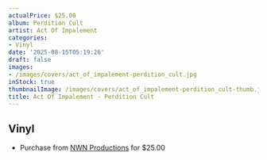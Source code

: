 ```yaml
---
actualPrice: $25.00
album: Perdition Cult
artist: Act Of Impalement
categories:
- Vinyl
date: '2025-08-15T05:19:26'
draft: false
images:
- /images/covers/act_of_impalement-perdition_cult.jpg
inStock: true
thumbnailImage: /images/covers/act_of_impalement-perdition_cult-thumb.jpg
title: Act Of Impalement - Perdition Cult
---
```


## Vinyl
* Purchase from [NWN Productions](http://shop.nwnprod.com/index.php?route=product/product&path=75&product_id=52127&sort=pd.name&order=ASC) for $25.00
